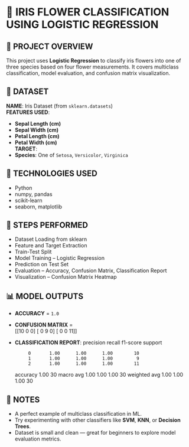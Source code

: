 # 🌸 IRIS FLOWER CLASSIFICATION USING LOGISTIC REGRESSION

## 📌 PROJECT OVERVIEW  
This project uses **Logistic Regression** to classify iris flowers into one of three species based on four flower measurements. It covers multiclass classification, model evaluation, and confusion matrix visualization.

## 📂 DATASET  
**NAME**: Iris Dataset (from `sklearn.datasets`)  
**FEATURES USED**:  
- **Sepal Length (cm)**  
- **Sepal Width (cm)**  
- **Petal Length (cm)**  
- **Petal Width (cm)**  
**TARGET**:  
- **Species**: One of `Setosa`, `Versicolor`, `Virginica`  

## 🧱 TECHNOLOGIES USED  
- Python  
- numpy, pandas  
- scikit-learn  
- seaborn, matplotlib  

## 🚀 STEPS PERFORMED  
- Dataset Loading from sklearn  
- Feature and Target Extraction  
- Train-Test Split  
- Model Training – Logistic Regression  
- Prediction on Test Set  
- Evaluation – Accuracy, Confusion Matrix, Classification Report  
- Visualization – Confusion Matrix Heatmap  

## 📊 MODEL OUTPUTS  
- **ACCURACY** = `1.0` 
- **CONFUSION MATRIX** =  
[[10  0  0]
 [ 0  9  0]
 [ 0  0 11]]
- **CLASSIFICATION REPORT**:
               precision    recall  f1-score   support

           0       1.00      1.00      1.00        10
           1       1.00      1.00      1.00         9
           2       1.00      1.00      1.00        11

    accuracy                           1.00        30
   macro avg       1.00      1.00      1.00        30
weighted avg       1.00      1.00      1.00        30


## 🧠 NOTES  
- A perfect example of multiclass classification in ML.  
- Try experimenting with other classifiers like **SVM**, **KNN**, or **Decision Trees**.  
- Dataset is small and clean — great for beginners to explore model evaluation metrics.

